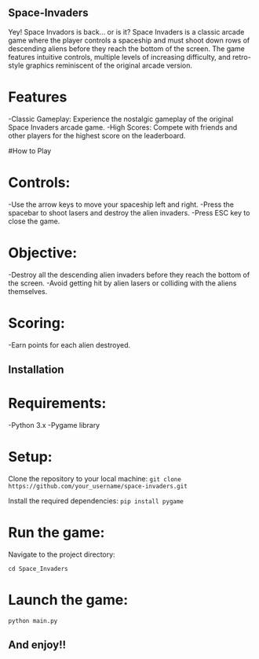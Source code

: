 ## Space-Invaders
Yey! Space Invadors is back... or is it? 
Space Invaders is a classic arcade game where the player controls a spaceship and must shoot down rows of descending aliens before they reach the bottom of the screen. The game features intuitive controls, multiple levels of increasing difficulty, and retro-style graphics reminiscent of the original arcade version.

# Features
-Classic Gameplay: Experience the nostalgic gameplay of the original Space Invaders arcade game.
-High Scores: Compete with friends and other players for the highest score on the leaderboard.

#How to Play

# Controls:

-Use the arrow keys to move your spaceship left and right.
-Press the spacebar to shoot lasers and destroy the alien invaders.
-Press ESC key to close the game.

# Objective:

-Destroy all the descending alien invaders before they reach the bottom of the screen.
-Avoid getting hit by alien lasers or colliding with the aliens themselves.

# Scoring:

-Earn points for each alien destroyed.

## Installation

# Requirements:

-Python 3.x
-Pygame library

# Setup:

Clone the repository to your local machine:
`git clone https://github.com/your_username/space-invaders.git`

Install the required dependencies:
`pip install pygame`

# Run the game:

Navigate to the project directory:

`cd Space_Invaders`

# Launch the game:

`python main.py`

## And enjoy!!

